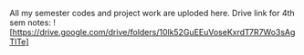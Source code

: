 All my semester codes and project work are uploded here.
Drive link for 4th sem notes: ![https://drive.google.com/drive/folders/10lk52GuEEuVoseKxrdT7R7Wo3sAgTlTe]
